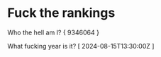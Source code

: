 # Fuck the rankings

Who the hell am I?
{ 9346064 }

What fucking year is it?
[ 2024-08-15T13:30:00Z ]
